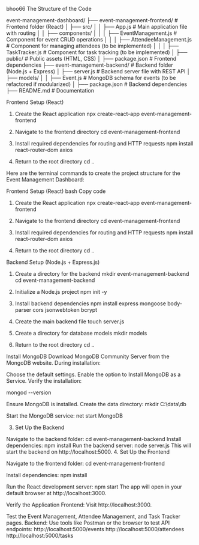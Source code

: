 bhoo66
The Structure of the Code

event-management-dashboard/ ├── event-management-frontend/ # Frontend folder (React) │ ├── src/ │ │ ├── App.js # Main application file with routing │ │ ├── components/ │ │ │ ├── EventManagement.js # Component for event CRUD operations │ │ │ ├── AttendeeManagement.js # Component for managing attendees (to be implemented) │ │ │ ├── TaskTracker.js # Component for task tracking (to be implemented) │ ├── public/ # Public assets (HTML, CSS) │ ├── package.json # Frontend dependencies ├── event-management-backend/ # Backend folder (Node.js + Express) │ ├── server.js # Backend server file with REST API │ ├── models/ │ │ ├── Event.js # MongoDB schema for events (to be refactored if modularized) │ ├── package.json # Backend dependencies ├── README.md # Documentation

Frontend Setup (React)

1. Create the React application
npx create-react-app event-management-frontend

2. Navigate to the frontend directory
cd event-management-frontend

3. Install required dependencies for routing and HTTP requests
npm install react-router-dom axios

4. Return to the root directory
cd ..

Here are the terminal commands to create the project structure for the Event Management Dashboard:

Frontend Setup (React) bash Copy code

1. Create the React application
npx create-react-app event-management-frontend

2. Navigate to the frontend directory
cd event-management-frontend

3. Install required dependencies for routing and HTTP requests
npm install react-router-dom axios

4. Return to the root directory
cd ..

Backend Setup (Node.js + Express.js)

1. Create a directory for the backend
mkdir event-management-backend cd event-management-backend

2. Initialize a Node.js project
npm init -y

3. Install backend dependencies
npm install express mongoose body-parser cors jsonwebtoken bcrypt

4. Create the main backend file
touch server.js

5. Create a directory for database models
mkdir models

6. Return to the root directory
cd ..

Install MongoDB
Download MongoDB Community Server from the MongoDB website.
During installation:

Choose the default settings. Enable the option to Install MongoDB as a Service. Verify the installation:

mongod --version

Ensure MongoDB is installed.
Create the data directory:
mkdir C:\data\db

Start the MongoDB service:
net start MongoDB

3. Set Up the Backend

Navigate to the backend folder:
cd event-management-backend Install dependencies: npm install Run the backend server: node server.js This will start the backend on http://localhost:5000. 4. Set Up the Frontend

Navigate to the frontend folder:
cd event-management-frontend

Install dependencies:
npm install

Run the React development server:
npm start The app will open in your default browser at http://localhost:3000.

Verify the Application
Frontend:
Visit http://localhost:3000.

Test the Event Management, Attendee Management, and Task Tracker pages.
Backend:
Use tools like Postman or the browser to test API endpoints:
http://localhost:5000/events http://localhost:5000/attendees http://localhost:5000/tasks
